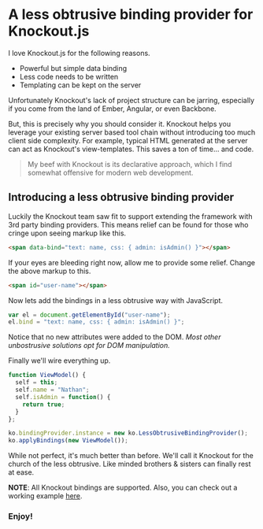 # A less obtrusive binding provider for Knockout.js

I love Knockout.js for the following reasons.

* Powerful but simple data binding
* Less code needs to be written
* Templating can be kept on the server

Unfortunately Knockout's lack of project structure can be jarring, especially if you come from the land of Ember, Angular, or even Backbone.

But, this is precisely why you should consider it.
Knockout helps you leverage your existing server based tool chain without introducing too much client side complexity.
For example, typical HTML generated at the server can act as Knockout's view-templates.
This saves a ton of time... and code.

> My beef with Knockout is its declarative approach, which I find somewhat offensive for modern web development.

## Introducing a less obtrusive binding provider

Luckily the Knockout team saw fit to support extending the framework with 3rd party binding providers.
This means relief can be found for those who cringe upon seeing markup like this.

```html
<span data-bind="text: name, css: { admin: isAdmin() }"></span>
```

If your eyes are bleeding right now, allow me to provide some relief.
Change the above markup to this.

```html
<span id="user-name"></span>
```

 Now lets add the bindings in a less obtrusive way with JavaScript.

 ```javascript
var el = document.getElementById("user-name");
el.bind = "text: name, css: { admin: isAdmin() }";
 ```

Notice that no new attributes were added to the DOM. *Most other unbostrusive solutions opt for DOM manipulation.*

Finally we'll wire everything up.

```javascript
function ViewModel() {
  self = this;
  self.name = "Nathan";
  self.isAdmin = function() {
    return true;
  }
};

ko.bindingProvider.instance = new ko.LessObtrusiveBindingProvider();
ko.applyBindings(new ViewModel());
```

While not perfect, it's much better than before.
We'll call it Knockout for the church of the less obtrusive.
Like minded brothers & sisters can finally rest at ease.

**NOTE**: All Knockout bindings are supported.
Also, you can check out a working example [here](http://tinkerbin.com/92C0yXi7).

### Enjoy!

